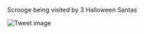 Scrooge being visited by 3 Halloween Santas


![Tweet image](/asset/crosspoast/F9dBl2cbIAAVADj.jpg)

